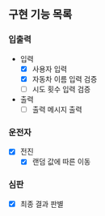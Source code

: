 ## 구현 기능 목록

### 입출력
- 입력
    - [X] 사용자 입력
    - [X] 자동차 이름 입력 검증
    - [ ] 시도 횟수 입력 검증

- 출력
    - [ ] 출력 메시지 출력

### 운전자
- [X] 전진
  - [X] 랜덤 값에 따른 이동

### 심판
- [X] 최종 결과 판별
